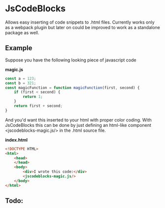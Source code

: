 # JsCodeBlocks

Allows easy inserting of code snippets to .html files. Currently works only as a webpack plugin but later on could be improved to work as a standalone package as well.

## Example

Suppose you have the following looking piece of javascript code

**magic.js**
```js
const a = 123;
const b = 321;
const magicFunction = function magicFunction(first, second) {
    if (first < second) {
        return 1;
    }
    return first + second;
}
```

And you'd want this inserted to your html with proper color coding. With JsCodeBlocks this can be done by just defining an html-like component <jscodeblocks-magic.js/> in the .html source file.

**index.html**
```html
<!DOCTYPE HTML>
<html>
    <head>
    </head>
    <body>
        <div>I wrote this code:</div>
        <jscodeblocks-magic.js/>
    </body>
</html>
```

## Todo: